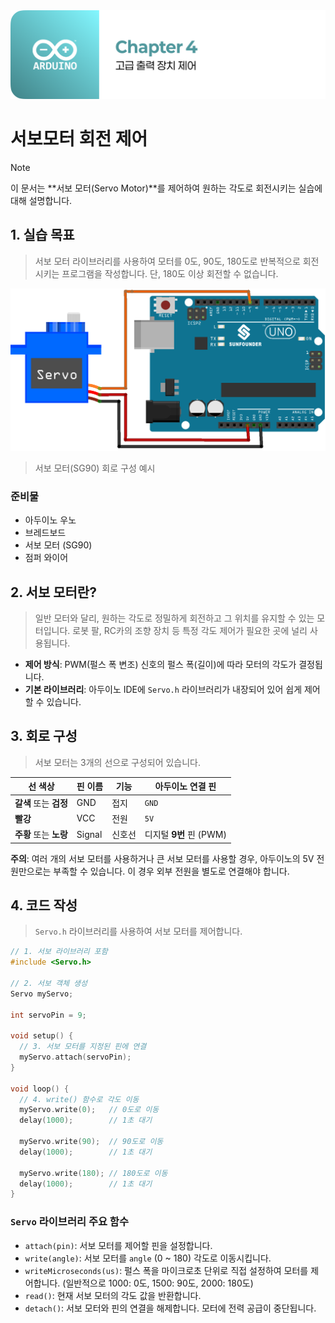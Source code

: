 <img src="./header.png" />

# 서보모터 회전 제어

> [!NOTE]
> 이 문서는 **서보 모터(Servo Motor)**를 제어하여 원하는 각도로 회전시키는 실습에 대해 설명합니다.

## 1. 실습 목표

> 서보 모터 라이브러리를 사용하여 모터를 0도, 90도, 180도로 반복적으로 회전시키는 프로그램을 작성합니다. 단, 180도 이상 회전할 수 없습니다.

<img src="./src/servo_circuit.png" />

> 서보 모터(SG90) 회로 구성 예시

### 준비물

- 아두이노 우노
- 브레드보드
- 서보 모터 (SG90)
- 점퍼 와이어

## 2. 서보 모터란?

> 일반 모터와 달리, 원하는 각도로 정밀하게 회전하고 그 위치를 유지할 수 있는 모터입니다. 로봇 팔, RC카의 조향 장치 등 특정 각도 제어가 필요한 곳에 널리 사용됩니다.

- **제어 방식**: PWM(펄스 폭 변조) 신호의 펄스 폭(길이)에 따라 모터의 각도가 결정됩니다.
- **기본 라이브러리**: 아두이노 IDE에 `Servo.h` 라이브러리가 내장되어 있어 쉽게 제어할 수 있습니다.

## 3. 회로 구성

> 서보 모터는 3개의 선으로 구성되어 있습니다.

| 선 색상                | 핀 이름 | 기능   | 아두이노 연결 핀        |
| ---------------------- | ------- | ------ | ----------------------- |
| **갈색** 또는 **검정** | GND     | 접지   | `GND`                   |
| **빨강**               | VCC     | 전원   | `5V`                    |
| **주황** 또는 **노랑** | Signal  | 신호선 | 디지털 **9번** 핀 (PWM) |

**주의**: 여러 개의 서보 모터를 사용하거나 큰 서보 모터를 사용할 경우, 아두이노의 5V 전원만으로는 부족할 수 있습니다. 이 경우 외부 전원을 별도로 연결해야 합니다.

## 4. 코드 작성

> `Servo.h` 라이브러리를 사용하여 서보 모터를 제어합니다.

```cpp
// 1. 서보 라이브러리 포함
#include <Servo.h>

// 2. 서보 객체 생성
Servo myServo;

int servoPin = 9;

void setup() {
  // 3. 서보 모터를 지정된 핀에 연결
  myServo.attach(servoPin);
}

void loop() {
  // 4. write() 함수로 각도 이동
  myServo.write(0);   // 0도로 이동
  delay(1000);        // 1초 대기

  myServo.write(90);  // 90도로 이동
  delay(1000);        // 1초 대기

  myServo.write(180); // 180도로 이동
  delay(1000);        // 1초 대기
}
```

### `Servo` 라이브러리 주요 함수

- `attach(pin)`: 서보 모터를 제어할 핀을 설정합니다.
- `write(angle)`: 서보 모터를 `angle` (0 ~ 180) 각도로 이동시킵니다.
- `writeMicroseconds(us)`: 펄스 폭을 마이크로초 단위로 직접 설정하여 모터를 제어합니다. (일반적으로 1000: 0도, 1500: 90도, 2000: 180도)
- `read()`: 현재 서보 모터의 각도 값을 반환합니다.
- `detach()`: 서보 모터와 핀의 연결을 해제합니다. 모터에 전력 공급이 중단됩니다.
